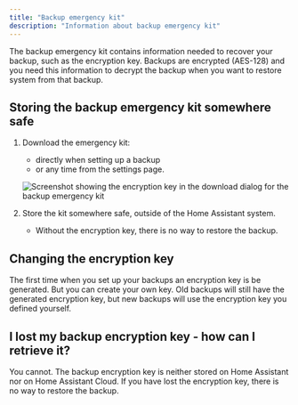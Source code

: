```yaml
---
title: "Backup emergency kit"
description: "Information about backup emergency kit"
---
```


The backup emergency kit contains information needed to recover your backup, such as the encryption key.
Backups are encrypted (AES-128) and you need this information to decrypt the backup when you want to restore  system from that backup.

## Storing the backup emergency kit somewhere safe

1. Download the emergency kit:
   - directly when setting up a backup
   - or any time from the settings page.

    ![Screenshot showing the encryption key in the download dialog for the backup emergency kit](/images/more-info/backup_emergency_kit_01.png)

2. Store the kit somewhere safe, outside of the Home Assistant system.
   - Without the encryption key, there is no way to restore the backup.


## Changing the encryption key

The first time when you set up your backups an encryption key is be generated. But you can create your own key. Old backups will still have the generated encryption key, but new backups will use the encryption key you defined yourself.

## I lost my backup encryption key - how can I retrieve it?

You cannot. The backup encryption key is neither stored on Home Assistant nor on Home Assistant Cloud. If you have lost the encryption key, there is no way to restore the backup.
